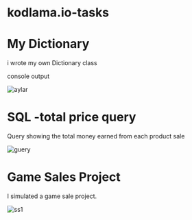# kodlama.io-tasks

# My Dictionary

i wrote my own Dictionary class

console output

![aylar](https://user-images.githubusercontent.com/71151015/105609755-6e423680-5dbc-11eb-912a-7ecc085bcc71.PNG)

# SQL -total price query

Query showing the total money earned from each product sale 

![guery](https://user-images.githubusercontent.com/71151015/106388122-0f994000-63ee-11eb-8ed0-7458a95d71be.PNG)

# Game Sales Project

I simulated a game sale project.

![ss1](https://user-images.githubusercontent.com/71151015/147008225-60190b71-e0f8-4419-8734-b1821f8d5ed9.PNG)
